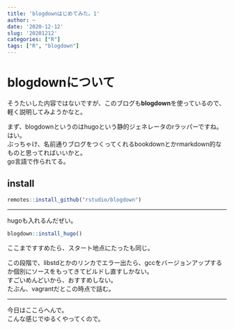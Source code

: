```yaml
---
title: 'blogdownはじめてみた。1'
author: ~
date: '2020-12-12'
slug: '20201212'
categories: ["R"]
tags: ["R", "blogdown"]
---
```





# blogdownについて

そうたいした内容ではないですが、このブログも**blogdown**を使っているので、軽く説明してみようかなと。

まず、blogdownというのはhugoという静的ジェネレータのrラッパーですね。はい。  
ぶっちゃけ、名前通りブログをつくってくれるbookdownとかrmarkdown的なものと思ってればいいかと。  
go言語で作られてる。

## install


```r
remotes::install_github("rstudio/blogdown")
```

---

hugoも入れるんだぜい。


```r
blogdown::install_hugo()
```

ここまですすめたら、スタート地点にたったも同じ。

この段階で、libstdとかのリンカでエラー出たら、gccをバージョンアップするか個別にソースをもってきてビルドし直すしかない。  
すごいめんどいから、おすすめしない。  
たぶん、vagrantだとこの時点で詰む。

---

今日はここらへんで。  
こんな感じでゆるくやってくので。
